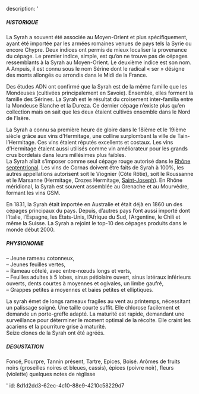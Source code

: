 description: '<h5>HISTORIQUE</h5><p>La Syrah a souvent été associée au Moyen-Orient et plus spécifiquement, ayant été importée par les armées romaines venues de pays tels la Syrie ou encore Chypre. Deux indices ont permis de mieux localiser la provenance du cépage. Le premier indice, simple, est qu’on ne trouve pas de cépages ressemblants à la Syrah au Moyen-Orient. Le deuxième indice est son nom. A Ampuis, il est connu sous le nom Sérine dont le radical «&nbsp;ser&nbsp;» désigne des monts allongés ou arrondis dans le Midi de la France.</p><p>Des études ADN ont confirmé que la Syrah est de la même famille que les Mondeuses (cultivées principalement en Savoie). Ensemble, elles forment la famille des Sérines. La Syrah est le résultat du croisement inter-familia entre la Mondeuse Blanche et la Dureza. Ce dernier cépage n’existe plus qu’en collection mais on sait que les deux étaient cultivés ensemble dans le Nord de l’Isère.</p><p>La Syrah a connu sa première heure de gloire dans le 18ième et le 19ième siècle grâce aux vins d’Hermitage, une colline surplombant la ville de Tain-l’Hermitage. Ces vins étaient réputés excellents et costaux. Les vins d’Hermitage étaient aussi utilisés comme vin améliorateur pour les grands crus bordelais dans leurs millésimes plus faibles.<br>La Syrah allait s’imposer comme seul cépage rouge autorisé dans le&nbsp;<a href="http://localhost:8888/levipe/region/rhone-septentrional/">Rhône septentrional</a>. Les vins de Cornas doivent être faits de Syrah à 100%, les autres appellations autorisent soit le Viognier (Côte Rôtie), soit le Roussanne et le Marsanne (Hermitage, Crozes Hermitage,&nbsp;<a href="http://localhost:8888/levipe/region/saint-joseph/">Saint-Joseph</a>). En Rhône méridional, la Syrah est souvent assemblée au Grenache et au Mourvèdre, formant les vins GSM.</p><p>En 1831, la Syrah était importée en Australie et était déjà en 1860 un des cépages principaux du pays. Depuis, d’autres pays l’ont aussi importé dont l’Italie, l’Espagne, les Etats-Unis, l’Afrique du Sud, l’Argentine, le Chili et même la Suisse. La Syrah a rejoint le top-10 des cépages produits dans le monde début 2000.</p><h5>PHYSIONOMIE</h5><p>– Jeune rameau cotonneux,<br>– Jeunes feuilles vertes,<br>– Rameau côtelé, avec entre-nœuds longs et verts,<br>– Feuilles adultes à 5 lobes, sinus pétiolaire ouvert, sinus latéraux inférieurs ouverts, dents courtes à moyennes et ogivales, un limbe gaufré,<br>– Grappes petites à moyennes et baies petites et elliptiques.</p><p>La syrah émet de longs rameaux fragiles au vent au printemps, nécessitant un palissage soigné. Une taille courte suffit. Elle chlorose facilement et demande un porte-greffe adapté. La maturité est rapide, demandant une surveillance pour déterminer le moment optimal de la récolte. Elle craint les acariens et la pourriture grise à maturité.<br>Seize clones de la Syrah ont été agréés.</p><h5>DEGUSTATION</h5><p>Foncé, Pourpre, Tannin présent, Tartre, Epices, Boisé. Arômes de fruits noirs (groseilles noires et bleues, cassis), épices (poivre noir), fleurs (violette) quelques notes de réglisse</p>'
id: 8d1d2dd3-62ec-4c10-88e9-4210c58229d7
